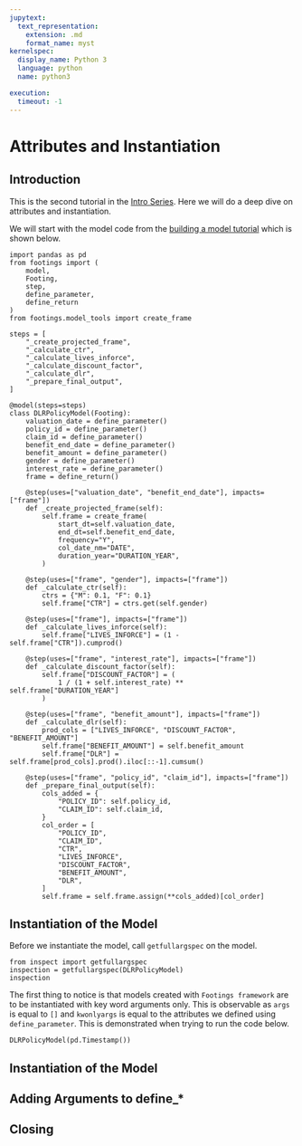 ```yaml
---
jupytext:
  text_representation:
    extension: .md
    format_name: myst
kernelspec:
  display_name: Python 3
  language: python
  name: python3

execution:
  timeout: -1
---
```


# Attributes and Instantiation

## Introduction

This is the second tutorial in the [Intro Series](index.md). Here we will do a deep dive on attributes and instantiation.

We will start with the model code from the [building a model tutorial](1-build-a-model.md) which is shown below.

```{code-cell} ipython3
import pandas as pd
from footings import (
    model,
    Footing,
    step,
    define_parameter,
    define_return
)
from footings.model_tools import create_frame

steps = [
    "_create_projected_frame",
    "_calculate_ctr",
    "_calculate_lives_inforce",
    "_calculate_discount_factor",
    "_calculate_dlr",
    "_prepare_final_output",
]

@model(steps=steps)
class DLRPolicyModel(Footing):
    valuation_date = define_parameter()
    policy_id = define_parameter()
    claim_id = define_parameter()
    benefit_end_date = define_parameter()
    benefit_amount = define_parameter()
    gender = define_parameter()
    interest_rate = define_parameter()
    frame = define_return()

    @step(uses=["valuation_date", "benefit_end_date"], impacts=["frame"])
    def _create_projected_frame(self):
        self.frame = create_frame(
            start_dt=self.valuation_date,
            end_dt=self.benefit_end_date,
            frequency="Y",
            col_date_nm="DATE",
            duration_year="DURATION_YEAR",
        )

    @step(uses=["frame", "gender"], impacts=["frame"])
    def _calculate_ctr(self):
        ctrs = {"M": 0.1, "F": 0.1}
        self.frame["CTR"] = ctrs.get(self.gender)

    @step(uses=["frame"], impacts=["frame"])
    def _calculate_lives_inforce(self):
        self.frame["LIVES_INFORCE"] = (1 - self.frame["CTR"]).cumprod()

    @step(uses=["frame", "interest_rate"], impacts=["frame"])
    def _calculate_discount_factor(self):
        self.frame["DISCOUNT_FACTOR"] = (
            1 / (1 + self.interest_rate) ** self.frame["DURATION_YEAR"]
        )

    @step(uses=["frame", "benefit_amount"], impacts=["frame"])
    def _calculate_dlr(self):
        prod_cols = ["LIVES_INFORCE", "DISCOUNT_FACTOR", "BENEFIT_AMOUNT"]
        self.frame["BENEFIT_AMOUNT"] = self.benefit_amount
        self.frame["DLR"] = self.frame[prod_cols].prod().iloc[::-1].cumsum()

    @step(uses=["frame", "policy_id", "claim_id"], impacts=["frame"])
    def _prepare_final_output(self):
        cols_added = {
            "POLICY_ID": self.policy_id,
            "CLAIM_ID": self.claim_id,
        }
        col_order = [
            "POLICY_ID",
            "CLAIM_ID",
            "CTR",
            "LIVES_INFORCE",
            "DISCOUNT_FACTOR",
            "BENEFIT_AMOUNT",
            "DLR",
        ]
        self.frame = self.frame.assign(**cols_added)[col_order]

```

## Instantiation of the Model

Before we instantiate the model, call `getfullargspec` on the model.

```{code-cell} ipython3
from inspect import getfullargspec
inspection = getfullargspec(DLRPolicyModel)
inspection
```

The first thing to notice is that models created with `Footings framework` are to be instantiated with key word arguments only. This is observable as `args` is equal to `[]` and `kwonlyargs` is equal to the attributes we defined using `define_parameter`. This is demonstrated when trying to run the code below.

```{code-cell} ipython3
DLRPolicyModel(pd.Timestamp())
```

## Instantiation of the Model

## Adding Arguments to define_*

## Closing
